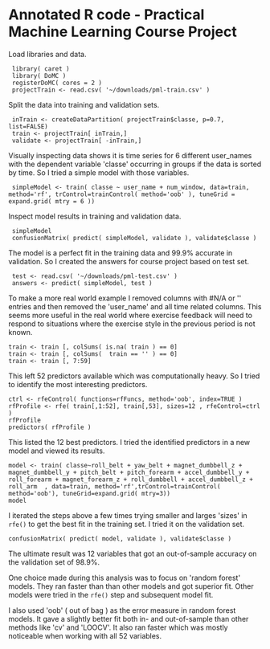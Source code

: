 Annotated R code - Practical Machine Learning Course Project
============
Load libraries and data.

     library( caret )
     library( DoMC )
     registerDoMC( cores = 2 )
     projectTrain <- read.csv( '~/downloads/pml-train.csv' )

Split the data into training and validation sets.

     inTrain <- createDataPartition( projectTrain$classe, p=0.7, list=FALSE)
     train <- projectTrain[ inTrain,]
     validate <- projectTrain[ -inTrain,]

Visually inspecting data shows it is time series for 6 different user_names with the dependent variable 'classe' occurring in groups if the data is sorted by time.  So I tried a simple model with those variables.

     simpleModel <- train( classe ~ user_name + num_window, data=train, method='rf', trControl=trainControl( method='oob' ), tuneGrid = expand.grid( mtry = 6 ))

Inspect model results in training and validation data.

     simpleModel
     confusionMatrix( predict( simpleModel, validate ), validate$classe )

The model is a perfect fit in the training data and 99.9% accurate in validation.  So I created the answers for course project based on test set.

     test <- read.csv( '~/downloads/pml-test.csv' )
     answers <- predict( simpleModel, test )

To make a more real world example I removed columns with #N/A or '' entries and then removed the 'user_name' and all time related columns.  This seems more useful in the real world where exercise feedback will need to respond to situations where the exercise style in the previous period is not known.

    train <- train [, colSums( is.na( train ) == 0]
    train <- train [, colSums(  train == '' ) == 0]
    train <- train [, 7:59]

This left 52 predictors available which was computationally heavy.  So I tried to identify the most interesting predictors.

    ctrl <- rfeControl( functions=rfFuncs, method='oob', index=TRUE )
    rfProfile <- rfe( train[,1:52], train[,53], sizes=12 , rfeControl=ctrl )
    rfProfile
    predictors( rfProfile )

This listed the 12 best predictors.  I tried the identified predictors in a new model and viewed its results.

    model <- train( classe~roll_belt + yaw_belt + magnet_dumbbell_z + magnet_dumbbell_y + pitch_belt + pitch_forearm + accel_dumbbell_y + roll_forearm + magnet_forearm_z + roll_dumbbell + accel_dumbbell_z + roll_arm  , data=train, method='rf',trControl=trainControl( method='oob'), tuneGrid=expand.grid( mtry=3))
    model

I iterated the steps above a few times trying smaller and larges 'sizes' in `rfe()` to get the best fit in the training set.  I tried it on the validation set.

    confusionMatrix( predict( model, validate ), validate$classe )
    
The ultimate result was 12 variables that got an out-of-sample accuracy on the validation set of 98.9%.

One choice made during this analysis was to focus on 'random forest' models.  They ran faster than than other models and got superior fit.  Other models were tried in the `rfe()` step and subsequent model fit.

I also used 'oob' ( out of bag ) as the error measure in random forest models.  It gave a slightly better fit both in- and out-of-sample than other methods like 'cv' and 'LOOCV'.  It also ran faster which was mostly noticeable when working with all 52 variables.
